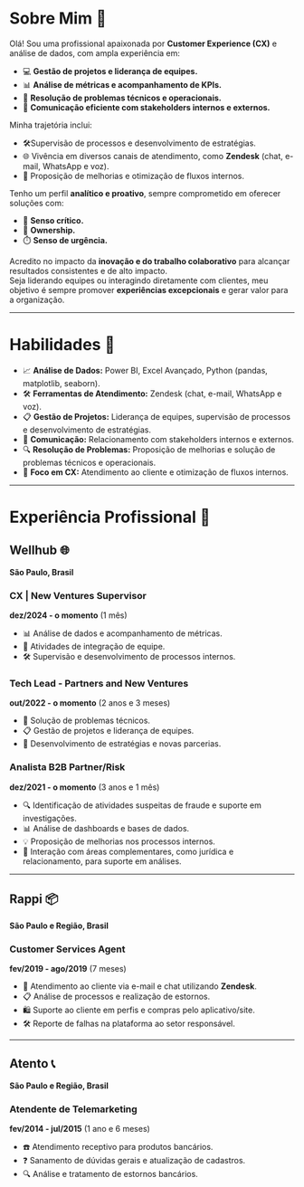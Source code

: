 # Sobre Mim 💼

Olá! Sou uma profissional apaixonada por **Customer Experience (CX)** e análise de dados, com ampla experiência em:  
- 💻 **Gestão de projetos e liderança de equipes.**  
- 📊 **Análise de métricas e acompanhamento de KPIs.**  
- 🔧 **Resolução de problemas técnicos e operacionais.**  
- 📡 **Comunicação eficiente com stakeholders internos e externos.**  

Minha trajetória inclui:  
- 🛠Supervisão de processos e desenvolvimento de estratégias.  
- 🌐 Vivência em diversos canais de atendimento, como **Zendesk** (chat, e-mail, WhatsApp e voz).  
- 🚀 Proposição de melhorias e otimização de fluxos internos.  

Tenho um perfil **analítico e proativo**, sempre comprometido em oferecer soluções com:  
- 🧠 **Senso crítico.**  
- 🤝 **Ownership.**  
- ⏱️ **Senso de urgência.**  

Acredito no impacto da **inovação e do trabalho colaborativo** para alcançar resultados consistentes e de alto impacto.  
Seja liderando equipes ou interagindo diretamente com clientes, meu objetivo é sempre promover **experiências excepcionais** e gerar valor para a organização.  

---

# Habilidades 🚀  

- 📈 **Análise de Dados:** Power BI, Excel Avançado, Python (pandas, matplotlib, seaborn).  
- 🛠️ **Ferramentas de Atendimento:** Zendesk (chat, e-mail, WhatsApp e voz).  
- 📋 **Gestão de Projetos:** Liderança de equipes, supervisão de processos e desenvolvimento de estratégias.  
- 💬 **Comunicação:** Relacionamento com stakeholders internos e externos.  
- 🔍 **Resolução de Problemas:** Proposição de melhorias e solução de problemas técnicos e operacionais.  
- 🌟 **Foco em CX:** Atendimento ao cliente e otimização de fluxos internos.  

---

# Experiência Profissional 📂  

## Wellhub 🌐  
**São Paulo, Brasil**  

### CX | New Ventures Supervisor  
**dez/2024 - o momento** (1 mês)  
- 📊 Análise de dados e acompanhamento de métricas.  
- 🤝 Atividades de integração de equipe.  
- 🛠️ Supervisão e desenvolvimento de processos internos.  

### Tech Lead - Partners and New Ventures  
**out/2022 - o momento** (2 anos e 3 meses)  
- 🔧 Solução de problemas técnicos.  
- 📋 Gestão de projetos e liderança de equipes.  
- 🚀 Desenvolvimento de estratégias e novas parcerias.  

### Analista B2B Partner/Risk  
**dez/2021 - o momento** (3 anos e 1 mês)  
- 🔍 Identificação de atividades suspeitas de fraude e suporte em investigações.  
- 📊 Análise de dashboards e bases de dados.  
- 💡 Proposição de melhorias nos processos internos.  
- 🤝 Interação com áreas complementares, como jurídica e relacionamento, para suporte em análises.  

---

## Rappi 📦  
**São Paulo e Região, Brasil**  

### Customer Services Agent  
**fev/2019 - ago/2019** (7 meses)  
- 💬 Atendimento ao cliente via e-mail e chat utilizando **Zendesk**.  
- 📋 Análise de processos e realização de estornos.  
- 🛍️ Suporte ao cliente em perfis e compras pelo aplicativo/site.  
- 🛠️ Reporte de falhas na plataforma ao setor responsável.  

---

## Atento 📞  
**São Paulo e Região, Brasil**  

### Atendente de Telemarketing  
**fev/2014 - jul/2015** (1 ano e 6 meses)  
- ☎️ Atendimento receptivo para produtos bancários.  
- ❓ Sanamento de dúvidas gerais e atualização de cadastros.  
- 🔍 Análise e tratamento de estornos bancários.  

